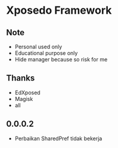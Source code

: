 # Xposedo Framework

## Note
- Personal used only
- Educational purpose only
- Hide manager because so risk for me

## Thanks
- EdXposed
- Magisk
- all

## 0.0.0.2
- Perbaikan SharedPref tidak bekerja
